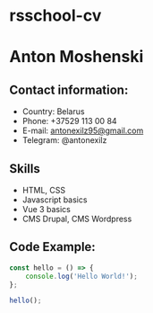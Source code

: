 # rsschool-cv

# Anton Moshenski

## Contact information:

- Country: Belarus
- Phone: +37529 113 00 84
- E-mail: antonexilz95@gmail.com
- Telegram: @antonexilz

## Skills

- HTML, CSS
- Javascript basics
- Vue 3 basics
- CMS Drupal, CMS Wordpress

## Code Example:

```javascript
const hello = () => {
	console.log('Hello World!');
};

hello();
```
